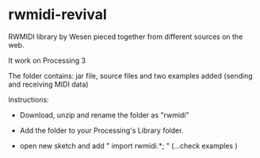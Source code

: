 # rwmidi-revival
RWMIDI library by Wesen pieced together from different sources on the web.

It work on Processing 3

The folder contains:
jar file, source files and two examples added (sending and receiving MIDI data)

Instructions:

- Download, unzip and rename the folder as "rwmidi" 

- Add the folder to your Processing's Library folder.

- open new sketch and add " import rwmidi.*; "   (...check examples )



